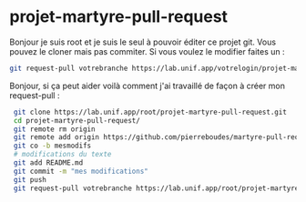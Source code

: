 # projet-martyre-pull-request

Bonjour je suis root et je suis le seul à pouvoir éditer ce projet git. Vous pouvez le cloner mais pas commiter. Si vous voulez le modifier faites un :

```sh
git request-pull votrebranche https://lab.unif.app/votrelogin/projet-martyre-pull-request master
```

Bonjour, si ça peut aider voilà comment j'ai travaillé de façon à créer mon request-pull :
```sh
 git clone https://lab.unif.app/root/projet-martyre-pull-request.git
 cd projet-martyre-pull-request/
 git remote rm origin
 git remote add origin https://github.com/pierreboudes/martyre-pull-request.git
 git co -b mesmodifs
 # modifications du texte
 git add README.md
 git commit -m "mes modifications"
 git push
 git request-pull votrebranche https://lab.unif.app/root/projet-martyre-pull-request master
```
